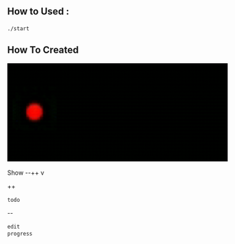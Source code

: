 ## How to Used :

```
./start
```

## How To Created

![ whats_own_trf ](https://raw.githubusercontent.com/kurangnambah/arch.com.termux/main/trf.gif)

Show --++ v

++

```
todo
```
--
```
edit
progress
```
